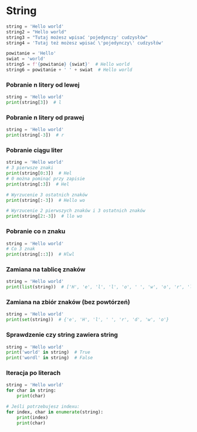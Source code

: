 # String

```python
string = 'Hello world'
string2 = "Hello world"
string3 = "Tutaj możesz wpisać 'pojedynczy' cudzysłów"
string4 = 'Tutaj też możesz wpisać \'pojedynczy\' cudzysłów'

powitanie = 'Hello'
swiat = 'world'
string5 = f'{powitanie} {swiat}'  # Hello world
string6 = powitanie + ' ' + swiat  # Hello world
```

### Pobranie n litery od lewej
```python
string = 'Hello world'
print(string[3])  # l
```

### Pobranie n litery od prawej
```python
string = 'Hello world'
print(string[-3])  # r
```

### Pobranie ciągu liter
```python
string = 'Hello world'
# 3 pierwsze znaki
print(string[0:3])  # Hel
# 0 można pominąć przy zapisie
print(string[:3])  # Hel

# Wyrzucenie 3 ostatnich znaków
print(string[:-3])  # Hello wo

# Wyrzucenie 2 pierwszych znaków i 3 ostatnich znaków
print(string[2:-3])  # llo wo
```

### Pobranie co n znaku
```python
string = 'Hello world'
# Co 3 znak
print(string[::3])  # Hlwl
```

### Zamiana na tablicę znaków
```python
string = 'Hello world'
print(list(string))  # ['H', 'e', 'l', 'l', 'o', ' ', 'w', 'o', 'r', 'l', 'd']
```

### Zamiana na zbiór znaków (bez powtórzeń)
```python
string = 'Hello world'
print(set(string))  # {'e', 'H', 'l', ' ', 'r', 'd', 'w', 'o'}
```

### Sprawdzenie czy string zawiera string
```python
string = 'Hello world'
print('world' in string)  # True
print('wordl' in string)  # False
```

### Iteracja po literach
```python
string = 'Hello world'
for char in string:
    print(char)

# Jeśli potrzebujesz indexu:
for index, char in enumerate(string):
    print(index)
    print(char)
```